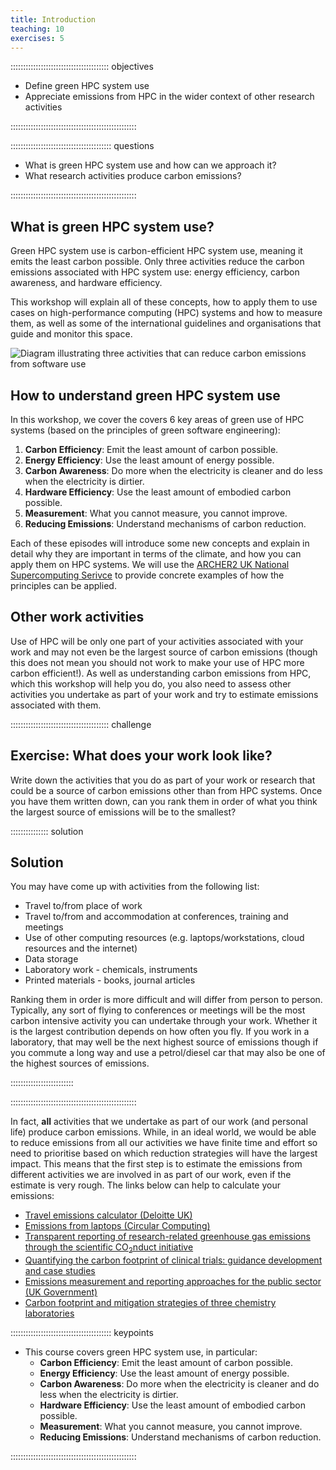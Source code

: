 ```yaml
---
title: Introduction
teaching: 10
exercises: 5
---
```


::::::::::::::::::::::::::::::::::::::: objectives

- Define green HPC system use
- Appreciate emissions from HPC in the wider context of other research activities

::::::::::::::::::::::::::::::::::::::::::::::::::

:::::::::::::::::::::::::::::::::::::::: questions

- What is green HPC system use and how can we approach it?
- What research activities produce carbon emissions?

::::::::::::::::::::::::::::::::::::::::::::::::::

## What is green HPC system use?

Green HPC system use is carbon-efficient HPC system use, meaning it emits the least carbon possible. Only three activities reduce the carbon emissions associated with HPC system use: energy efficiency, carbon awareness, and hardware efficiency.

This workshop will explain all of these concepts, how to apply them to use cases on high-performance computing (HPC) systems and how to measure them, as well as some of the international guidelines and organisations that guide and monitor this space.

![Diagram illustrating three activities that can reduce carbon emissions from software use](./fig/01_carbon_efficiency.png "image_tooltip")


## How to understand green HPC system use

In this workshop, we cover the covers 6 key areas of green use of HPC systems (based on the principles of green software engineering):

1. **Carbon Efficiency**: Emit the least amount of carbon possible.
2. **Energy Efficiency**: Use the least amount of energy possible.
3. **Carbon Awareness**: Do more when the electricity is cleaner and do less when the electricity is dirtier.
4. **Hardware Efficiency**: Use the least amount of embodied carbon possible.
5. **Measurement**: What you cannot measure, you cannot improve.
6. **Reducing Emissions**: Understand mechanisms of carbon reduction.

Each of these episodes will introduce some new concepts and explain in detail why they are important in terms of the climate, and how you can apply them on HPC systems. We will use the [ARCHER2 UK National Supercomputing Serivce](https://www.archer2.ac.uk) to provide concrete examples of how the principles can be applied.

## Other work activities

Use of HPC will be only one part of your activities associated with your work and may not even be the largest source of carbon emissions (though this does not mean you should not work to make your use of HPC more carbon efficient!). As well as understanding carbon emissions from HPC, which this workshop will help you do, you also need to assess other activities you undertake as part of your work and try to estimate emissions associated with them.

:::::::::::::::::::::::::::::::::::::::  challenge

## Exercise: What does your work look like?

Write down the activities that you do as part of your work or research that could be a source of carbon emissions other than from HPC systems. Once you have them written down, can you rank them in order of what you think the largest source of emissions will be to the smallest?

:::::::::::::::  solution

## Solution

You may have come up with activities from the following list:

- Travel to/from place of work
- Travel to/from and accommodation at conferences, training and meetings
- Use of other computing resources (e.g. laptops/workstations, cloud resources and the internet)
- Data storage
- Laboratory work - chemicals, instruments
- Printed materials - books, journal articles

Ranking them in order is more difficult and will differ from person to person. Typically, any sort of flying to conferences or meetings will be the most carbon intensive activity you can undertake through your work. Whether it is the largest contribution depends on how often you fly. If you work in a laboratory, that may well be the next highest source of emissions though if you commute a long way and use a petrol/diesel car that may also be one of the highest sources of emissions.

:::::::::::::::::::::::::

::::::::::::::::::::::::::::::::::::::::::::::::::

In fact, **all** activities that we undertake as part of our work (and personal life) produce carbon emissions. While, in an ideal world, we would be able to reduce emissions from all our activities we have finite time and effort so need to prioritise based on which reduction strategies will have the largest impact. This means that the first step is to estimate the emissions from different activities we are involved in as part of our work, even if the estimate is very rough. The links below can help to calculate your emissions:

- [Travel emissions calculator (Deloitte UK)](https://www.deloitte.com/uk/en/issues/climate/content/travel-emissions-calculator.html)
- [Emissions from laptops (Circular Computing)](https://circularcomputing.com/news/carbon-footprint-laptop/)
- [Transparent reporting of research-related greenhouse gas emissions through the scientific CO<sub>2</sub>nduct initiative](https://www.nature.com/articles/s42005-022-00930-2)
- [Quantifying the carbon footprint of clinical trials: guidance development and case studies](https://pmc.ncbi.nlm.nih.gov/articles/PMC10823997/)
- [Emissions measurement and reporting approaches for the public sector (UK Government)](https://assets.publishing.service.gov.uk/media/66fa76de30536cb927482953/emissions-measurement-and-reporting-approaches-for-the-public-sector-report.pdf)
- [Carbon footprint and mitigation strategies of three chemistry laboratories](https://pubs.rsc.org/en/content/articlehtml/2024/gc/d3gc03668e)


<!--  LocalWords:  keypoints links.md endcomment
 -->

:::::::::::::::::::::::::::::::::::::::: keypoints

- This course covers green HPC system use, in particular:
    - **Carbon Efficiency**: Emit the least amount of carbon possible.
    - **Energy Efficiency**: Use the least amount of energy possible.
    - **Carbon Awareness**: Do more when the electricity is cleaner and do less when the electricity is dirtier.
    - **Hardware Efficiency**: Use the least amount of embodied carbon possible.
    - **Measurement**: What you cannot measure, you cannot improve.
    - **Reducing Emissions**: Understand mechanisms of carbon reduction.

::::::::::::::::::::::::::::::::::::::::::::::::::
